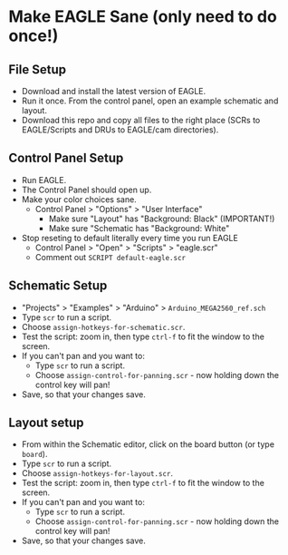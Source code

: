 # Make EAGLE Sane (only need to do once!)

## File Setup

- Download and install the latest version of EAGLE.
- Run it once. From the control panel, open an example schematic and layout.
- Download this repo and copy all files to the right place (SCRs to EAGLE/Scripts and DRUs to EAGLE/cam directories).

## Control Panel Setup

- Run EAGLE.
- The Control Panel should open up.
- Make your color choices sane.
   - Control Panel > "Options" > "User Interface"
      - Make sure "Layout" has "Background: Black" (IMPORTANT!)
      - Make sure "Schematic has "Background: White"
- Stop reseting to default literally every time you run EAGLE
   - Control Panel > "Open" > "Scripts" > "eagle.scr"
   - Comment out `SCRIPT default-eagle.scr`

## Schematic Setup

- "Projects" > "Examples" > "Arduino" > `Arduino_MEGA2560_ref.sch`
- Type `scr` to run a script.
- Choose `assign-hotkeys-for-schematic.scr`.
- Test the script: zoom in, then type `ctrl-f` to fit the window to the screen.
- If you can't pan and you want to:
   - Type `scr` to run a script.
   - Choose `assign-control-for-panning.scr` - now holding down the control key will pan!
- Save, so that your changes save.

## Layout setup

- From within the Schematic editor, click on the board button (or type `board`).
- Type `scr` to run a script.
- Choose `assign-hotkeys-for-layout.scr`.
- Test the script: zoom in, then type `ctrl-f` to fit the window to the screen.
- If you can't pan and you want to:
   - Type `scr` to run a script.
   - Choose `assign-control-for-panning.scr` - now holding down the control key will pan!
- Save, so that your changes save.
